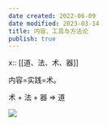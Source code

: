 ```yaml
---
date created: 2022-06-09
date modified: 2023-03-14
title: 内容、工具与方法论
publish: true
---
```


x:: [[道、法、术、器]]

内容=实践=术。

术 + 法 + 器 => 道

![](https://img2.oldwinter.top/202206221852382.png)